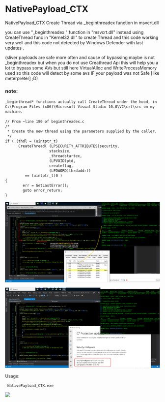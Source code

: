 # NativePayload_CTX
NativePayload_CTX Create Thread via _beginthreadex function in msvcrt.dll

you can use "_beginthreadex " function in "msvcrt.dll" instead using CreateThread func in "Kernel32.dll" to create Thread and this code working very well and this code not detected by Windows Defender with last updates . 


(sliver payloads are safe more often and cause of bypassing maybe is not _beginthreadex but when you do not use Creathread Api this will help you a lot to bypass some AVs but still here VirtualAlloc and WriteProcessMemory used so this code will detect by some avs IF your payload was not Safe [like meterpreter] ;D)

### note:
```
_beginthread* functions actually call CreateThread under the hood, in C:\Program Files (x86)\Microsoft Visual Studio 10.0\VC\crt\src on my machine.

// From ~line 180 of beginthreadex.c
/*
 * Create the new thread using the parameters supplied by the caller.
 */
if ( (thdl = (uintptr_t)
      CreateThread( (LPSECURITY_ATTRIBUTES)security,
                    stacksize,
                    _threadstartex,
                    (LPVOID)ptd,
                    createflag,
                    (LPDWORD)thrdaddr))
         == (uintptr_t)0 )
{
        err = GetLastError();
        goto error_return;
}
```

 ![](https://github.com/DamonMohammadbagher/NativePayload_CTX/blob/main/CTX1.png)


 ![](https://github.com/DamonMohammadbagher/NativePayload_CTX/blob/main/CTX2.png)


Usage: 
    
     NativePayload_CTX.exe 
      
 
<p><a href="https://hits.seeyoufarm.com"><img src="https://hits.seeyoufarm.com/api/count/incr/badge.svg?url=https://github.com/DamonMohammadbagher/NativePayload_CTX/"/></a></p>
